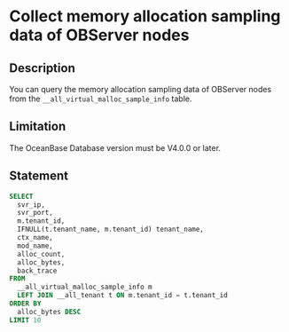 # Collect memory allocation sampling data of OBServer nodes

## Description

You can query the memory allocation sampling data of OBServer nodes from the `__all_virtual_malloc_sample_info` table.

## Limitation

The OceanBase Database version must be V4.0.0 or later.

## Statement

```sql
SELECT
  svr_ip,
  svr_port,
  m.tenant_id,
  IFNULL(t.tenant_name, m.tenant_id) tenant_name,
  ctx_name,
  mod_name,
  alloc_count,
  alloc_bytes,
  back_trace
FROM
  __all_virtual_malloc_sample_info m
  LEFT JOIN __all_tenant t ON m.tenant_id = t.tenant_id
ORDER BY
  alloc_bytes DESC
LIMIT 10
```
